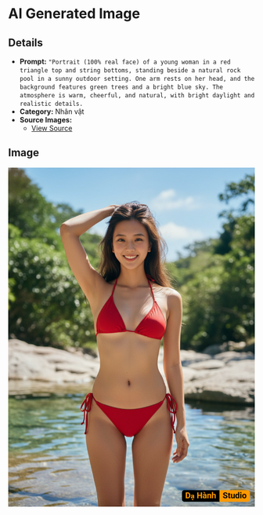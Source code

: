 # AI Generated Image

## Details
- **Prompt:** `"Portrait (100% real face) of a young woman in a red triangle top and string bottoms, standing beside a natural rock pool in a sunny outdoor setting. One arm rests on her head, and the background features green trees and a bright blue sky. The atmosphere is warm, cheerful, and natural, with bright daylight and realistic details.`
- **Category:** Nhân vật
- **Source Images:**
  - [View Source](https://raw.githubusercontent.com/lenzcomvth/Somethings/main/Models/Female/Female3.jpg)

## Image
![AI Generated Image](./image-2025-10-18T01-02-19-821Z-7zrmf.png)